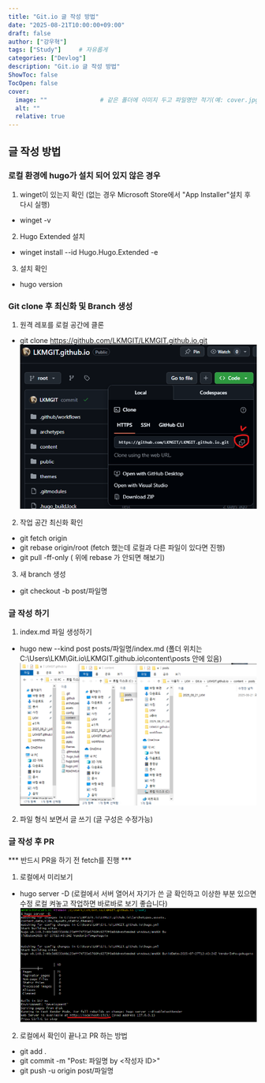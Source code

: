 ```yaml
---
title: "Git.io 글 작성 방법"
date: "2025-08-21T10:00:00+09:00"
draft: false              
author: ["강우혁"]     
tags: ["Study"]     # 자유롭게
categories: ["Devlog"]
description: "Git.io 글 작성 방법"
ShowToc: false
TocOpen: false
cover:
  image: ""               # 같은 폴더에 이미지 두고 파일명만 적기(예: cover.jpg)
  alt: ""
  relative: true
---
```

<!--more-->
## 글 작성 방법

### 로컬 환경에 hugo가 설치 되어 있지 않은 경우
1. winget이 있는지 확인 (없는 경우 Microsoft Store에서 "App Installer"설치 후 다시 실행)
- winget -v
2. Hugo Extended 설치
- winget install --id Hugo.Hugo.Extended -e
3. 설치 확인
- hugo version

### Git clone 후 최신화 및 Branch 생성
1. 원격 레포를 로컬 공간에 클론
- git clone https://github.com/LKMGIT/LKMGIT.github.io.git
![git clone 결과 화면](git.png)  
2. 작업 공간 최신화 확인
- git fetch origin
- git rebase origin/root (fetch 했는데 로컬과 다른 파일이 있다면 진행)
- git pull -ff-only ( 위에 rebase 가 안되면 해보기)
3. 새 branch 생성
- git checkout -b post/파일명 

### 글 작성 하기 
1. index.md 파일 생성하기
- hugo new --kind post posts/파일명/index.md (폴더 위치는 C:\Users\LKM\Git.io\LKMGIT.github.io\content\posts 안에 있음)
![index.md위치](local.png)
2. 파일 형식 보면서 글 쓰기 (글 구성은 수정가능)

### 글 작성 후 PR
*** 반드시 PR을 하기 전 fetch를 진행 ***
1. 로컬에서 미리보기 
- hugo server -D (로컬에서 서버 열어서 자기가 쓴 글 확인하고 이상한 부분 있으면 수정 로컬 켜놓고 작업하면 바로바로 보기 좋습니다)
![hugo서버열기](hugoserver.png)
2. 로컬에서 확인이 끝나고 PR 하는 방법 
- git add .
- git commit -m "Post: 파일명 by <작성자 ID>"
- git push -u origin post/파일명

